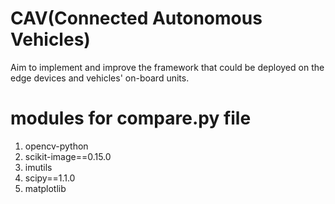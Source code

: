 # CAV(Connected Autonomous Vehicles)
Aim to implement and improve the framework that could be deployed on the edge devices and vehicles' on-board units.

# modules for compare.py file
1. opencv-python
2. scikit-image==0.15.0
3. imutils
4. scipy==1.1.0
5. matplotlib
